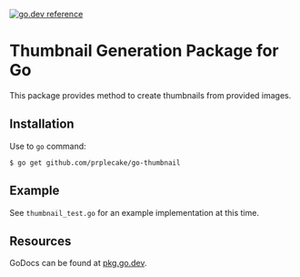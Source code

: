 [![go.dev reference](https://img.shields.io/badge/go.dev-reference-007d9c?logo=go&logoColor=white)](https://pkg.go.dev/github.com/prplecake/go-thumbnail)

# Thumbnail Generation Package for Go

This package provides method to create thumbnails from provided images.

## Installation

Use to `go` command:

```
$ go get github.com/prplecake/go-thumbnail
```

## Example

See `thumbnail_test.go` for an example implementation at this time.

## Resources

GoDocs can be found at [pkg.go.dev][godocs].

[godocs]:https://pkg.go.dev/github.com/prplecake/go-thumbnail
